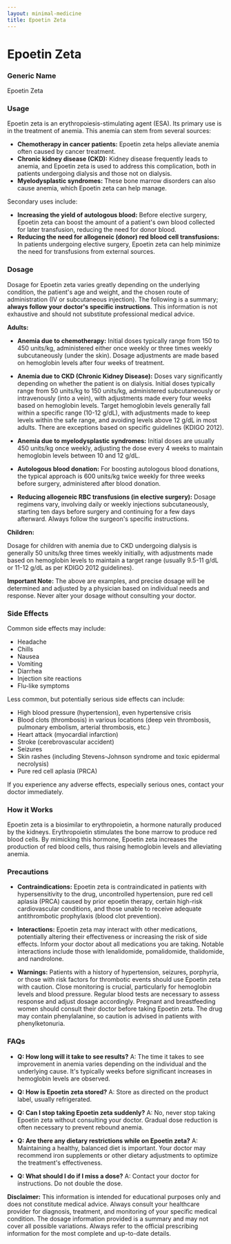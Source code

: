 ```yaml
---
layout: minimal-medicine
title: Epoetin Zeta
---
```


# Epoetin Zeta
### Generic Name
Epoetin Zeta

### Usage
Epoetin zeta is an erythropoiesis-stimulating agent (ESA).  Its primary use is in the treatment of anemia.  This anemia can stem from several sources:

* **Chemotherapy in cancer patients:** Epoetin zeta helps alleviate anemia often caused by cancer treatment.
* **Chronic kidney disease (CKD):**  Kidney disease frequently leads to anemia, and Epoetin zeta is used to address this complication, both in patients undergoing dialysis and those not on dialysis.
* **Myelodysplastic syndromes:** These bone marrow disorders can also cause anemia, which Epoetin zeta can help manage.

Secondary uses include:

* **Increasing the yield of autologous blood:** Before elective surgery, Epoetin zeta can boost the amount of a patient's own blood collected for later transfusion, reducing the need for donor blood.
* **Reducing the need for allogeneic (donor) red blood cell transfusions:** In patients undergoing elective surgery, Epoetin zeta can help minimize the need for transfusions from external sources.


### Dosage

Dosage for Epoetin zeta varies greatly depending on the underlying condition, the patient's age and weight, and the chosen route of administration (IV or subcutaneous injection).  The following is a summary;  **always follow your doctor's specific instructions**.  This information is not exhaustive and should not substitute professional medical advice.

**Adults:**

* **Anemia due to chemotherapy:**  Initial doses typically range from 150 to 450 units/kg, administered either once weekly or three times weekly subcutaneously (under the skin).  Dosage adjustments are made based on hemoglobin levels after four weeks of treatment.

* **Anemia due to CKD (Chronic Kidney Disease):** Doses vary significantly depending on whether the patient is on dialysis.  Initial doses typically range from 50 units/kg to 150 units/kg, administered subcutaneously or intravenously (into a vein), with adjustments made every four weeks based on hemoglobin levels.  Target hemoglobin levels generally fall within a specific range (10-12 g/dL), with adjustments made to keep levels within the safe range, and avoiding levels above 12 g/dL in most adults.  There are exceptions based on specific guidelines (KDIGO 2012).

* **Anemia due to myelodysplastic syndromes:** Initial doses are usually 450 units/kg once weekly, adjusting the dose every 4 weeks to maintain hemoglobin levels between 10 and 12 g/dL.

* **Autologous blood donation:** For boosting autologous blood donations, the typical approach is 600 units/kg twice weekly for three weeks before surgery, administered after blood donation.

* **Reducing allogeneic RBC transfusions (in elective surgery):**  Dosage regimens vary, involving daily or weekly injections subcutaneously, starting ten days before surgery and continuing for a few days afterward.  Always follow the surgeon's specific instructions.


**Children:**

Dosage for children with anemia due to CKD undergoing dialysis is generally 50 units/kg three times weekly initially, with adjustments made based on hemoglobin levels to maintain a target range (usually 9.5-11 g/dL or 11-12 g/dL as per KDIGO 2012 guidelines).


**Important Note:**  The above are examples, and precise dosage will be determined and adjusted by a physician based on individual needs and response.  Never alter your dosage without consulting your doctor.

### Side Effects

Common side effects may include:

* Headache
* Chills
* Nausea
* Vomiting
* Diarrhea
* Injection site reactions
* Flu-like symptoms

Less common, but potentially serious side effects can include:

* High blood pressure (hypertension), even hypertensive crisis
* Blood clots (thrombosis) in various locations (deep vein thrombosis, pulmonary embolism, arterial thrombosis, etc.)
* Heart attack (myocardial infarction)
* Stroke (cerebrovascular accident)
* Seizures
* Skin rashes (including Stevens-Johnson syndrome and toxic epidermal necrolysis)
* Pure red cell aplasia (PRCA)


If you experience any adverse effects, especially serious ones, contact your doctor immediately.

### How it Works

Epoetin zeta is a biosimilar to erythropoietin, a hormone naturally produced by the kidneys. Erythropoietin stimulates the bone marrow to produce red blood cells. By mimicking this hormone, Epoetin zeta increases the production of red blood cells, thus raising hemoglobin levels and alleviating anemia.


### Precautions

* **Contraindications:** Epoetin zeta is contraindicated in patients with hypersensitivity to the drug, uncontrolled hypertension, pure red cell aplasia (PRCA) caused by prior epoetin therapy,  certain high-risk cardiovascular conditions, and those unable to receive adequate antithrombotic prophylaxis (blood clot prevention).

* **Interactions:**  Epoetin zeta may interact with other medications, potentially altering their effectiveness or increasing the risk of side effects.  Inform your doctor about all medications you are taking.  Notable interactions include those with lenalidomide, pomalidomide, thalidomide, and nandrolone.

* **Warnings:**  Patients with a history of hypertension, seizures, porphyria,  or those with risk factors for thrombotic events should use Epoetin zeta with caution.  Close monitoring is crucial, particularly for hemoglobin levels and blood pressure.  Regular blood tests are necessary to assess response and adjust dosage accordingly.  Pregnant and breastfeeding women should consult their doctor before taking Epoetin zeta.  The drug may contain phenylalanine, so caution is advised in patients with phenylketonuria.


### FAQs

* **Q: How long will it take to see results?** A:  The time it takes to see improvement in anemia varies depending on the individual and the underlying cause.  It's typically weeks before significant increases in hemoglobin levels are observed.

* **Q: How is Epoetin zeta stored?** A:  Store as directed on the product label, usually refrigerated.

* **Q:  Can I stop taking Epoetin zeta suddenly?** A:  No, never stop taking Epoetin zeta without consulting your doctor.  Gradual dose reduction is often necessary to prevent rebound anemia.

* **Q: Are there any dietary restrictions while on Epoetin zeta?** A:  Maintaining a healthy, balanced diet is important.  Your doctor may recommend iron supplements or other dietary adjustments to optimize the treatment's effectiveness.

* **Q: What should I do if I miss a dose?** A:  Contact your doctor for instructions.  Do not double the dose.


**Disclaimer:** This information is intended for educational purposes only and does not constitute medical advice.  Always consult your healthcare provider for diagnosis, treatment, and monitoring of your specific medical condition.  The dosage information provided is a summary and may not cover all possible variations.  Always refer to the official prescribing information for the most complete and up-to-date details.
